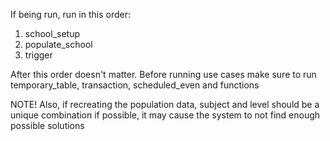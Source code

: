 If being run, run in this order:

1. school_setup
2. populate_school
3. trigger

After this order doesn't matter.
Before running use cases make sure to run temporary_table, transaction, scheduled_even and functions



NOTE!
Also, if recreating the population data, subject and level should be a unique combination if possible, it may cause the system to not find enough possible solutions